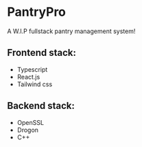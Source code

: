 # PantryPro

A W.I.P fullstack pantry management system!

## Frontend stack:
- Typescript
- React.js
- Tailwind css

## Backend stack:
- OpenSSL
- Drogon
- C++
